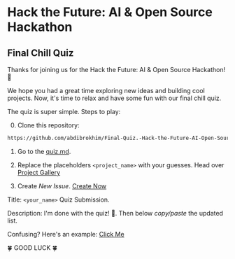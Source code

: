# Hack the Future: AI & Open Source Hackathon

## Final Chill Quiz

Thanks for joining us for the Hack the Future: AI & Open Source Hackathon! 🎉

We hope you had a great time exploring new ideas and building cool projects. Now, it's time to relax and have some fun with our final chill quiz.

The quiz is super simple. Steps to play:

0. Clone this repository:
```bash
https://github.com/abdibrokhim/Final-Quiz.-Hack-the-Future-AI-Open-Source-Hackathon.git
```

1. Go to the [quiz.md](https://github.com/abdibrokhim/Final-Quiz.-Hack-the-Future-AI-Open-Source-Hackathon/blob/main/quiz.md).

2. Replace the placeholders `<project_name>` with your guesses. Head over [Project Gallery](https://chillguy.devpost.com/project-gallery)

3. Create *New Issue*. [Create Now](https://github.com/abdibrokhim/Final-Quiz.-Hack-the-Future-AI-Open-Source-Hackathon/issues/new?template=Blank+issue)

Title: `<your_name>` Quiz Submission.

Description: I'm done with the quiz! 🚀. Then below *copy/paste* the updated list.

Confusing? Here's an example: [Click Me](https://github.com/abdibrokhim/Final-Quiz.-Hack-the-Future-AI-Open-Source-Hackathon/issues/1#issue-2825213252)

🍀 GOOD LUCK 🍀